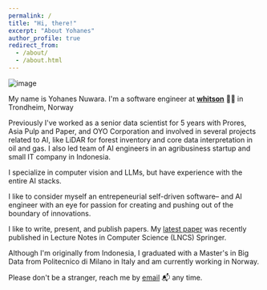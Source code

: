 ```yaml
---
permalink: /
title: "Hi, there!"
excerpt: "About Yohanes"
author_profile: true
redirect_from: 
  - /about/
  - /about.html
---
```


![image](https://github.com/yohanesnuwara/starting-computer-vision/assets/51282928/a44204e7-3df2-4424-a241-3a9e58a79a6f)

My name is Yohanes Nuwara. I'm a software engineer at [**whitson**](https://whitson.com/) 👨‍💻 in Trondheim, Norway

Previously I've worked as a senior data scientist for 5 years with Prores, Asia Pulp and Paper, and OYO Corporation and involved in several projects related to AI, like LiDAR for forest inventory and core data interpretation in oil and gas. I also led team of AI engineers in an agribusiness startup and small IT company in Indonesia. 

I specialize in computer vision and LLMs, but have experience with the entire AI stacks.

I like to consider myself an entrepeneurial self-driven software– and AI engineer with an eye for passion for creating and pushing out of the boundary of innovations.

I like to write, present, and publish papers. My [latest paper](https://link.springer.com/chapter/10.1007/978-3-031-80507-3_15) was recently published in Lecture Notes in Computer Science (LNCS) Springer.

Although I'm originally from Indonesia, I graduated with a Master's in Big Data from Politecnico di Milano in Italy and am currently working in Norway.

Please don't be a stranger, reach me by [email](ign.nuwara97@gmail.com) 📬 any time.

<!--

I am working as a senior data scientist in PRORES AS, in the beautiful city of Trondheim, Norway. I have a Bachelor's in Geophysical Engineering (2019) and a Master's in Business Analytics and Big Data from Politecnico di Milano (2024). I have been working for 5 years in different industries of oil and gas, forestry, and pulp and paper manufacturing. 

**2024-**      : Senior data scientist (PRORES AS, formerly Weatherford Petroleum Consultants AS)

**2022-2023**  : Expert data scientist (Asia Pulp and Paper Sinarmas)

**2020-2022**  : Geophysical engineer (OYO Corporation & Research Institute for Technology of the Earth)

## Consulting and projects

As a side job, I have my own consulting small business but have several exciting projects. I am a currently tech advisor at Berjaya Inovasi Global, an IT software enterprise, and was the Chief AI at Agrari, an agribusiness startup, both based in Indonesia. 

## Research interests

I had several publications in distinguished journals and conferences. My latest paper on "Improving Object Detection Model on Low-Quality Images using Histogram Matching and Model Stacking" was recently published in Lecture Notes in Computer Science (LNCS) Springer in January 2025. I also collaborated with 2 professors from Curtin University in Malaysia where we wrote several papers, such as this published in IEEE Journal and another one. 

I am a data scientist and an engineer. I am doing independent consultant related to machine learning and computer vision while pursuing my M.Sc in Business Analytics and Big Data at Politecnico di Milano in Milan, Italy. I was an experienced professional with 2 years of experience working as an Expert Data Scientist (Computer Vision) at Asia Pulp and Paper in Jakarta, Indonesia, one of the largest pulp and paper manufacturing companies in the world. 

<div style="display: flex; justify-content: center;">
  <a href="URL1"><img src="https://github.com/yohanesnuwara/volve-machine-learning/assets/51282928/16d0db5f-de63-4b96-8612-ae9e35ba3529" alt="Image 1" style="width: 300px; margin-right: 10px;"></a>
  <a href="URL2"><img src="https://github.com/yohanesnuwara/volve-machine-learning/assets/51282928/12740baa-1f74-4b5c-b5b2-ccf29b202499" alt="Image 2" style="width: 300px;"></a>
</div>

<div style="display: flex; justify-content: center;">
  <a href="URL1"><img src="https://github.com/yohanesnuwara/volve-machine-learning/assets/51282928/a2e7201d-05d6-4672-afe9-b41ca9a30adc" alt="Image 1" style="width: 300px; margin-right: 10px;"></a>
  <a href="URL2"><img src="https://github.com/yohanesnuwara/volve-machine-learning/assets/51282928/f15515dc-1eb3-4aa1-ae14-6239e95b9e6e" alt="Image 2" style="width: 300px;"></a>
</div>

I developed computer vision models for tree counting and LiDAR mostly in Python and open-source Geographic Information System (GIS) tools such as QGIS. I have experience in operating with large databases in SQL and as a Project Manager, I led a team that developed dashboards for Health, Safety, and Environment (HSE) and waste management using PowerBI for top management in my company.

Outside, I am passionate about tech consulting. I have worked with at least 2 start-up enterprises in the development of computer vision models for orange fruit counting and oil palm fresh fruit bunch counting. I am passionate about education. I delivered industrial capstone training for students with Orbit Future Academy and taught at Marietta College in Ohio. With my passion for research, I have written at least 3 papers in IEEE journal and international conferences. 

# Hello

I currently join Asia Pulp and Paper as Expert Data Scientist in computer vision for precision forestry projects. I previously joined [OYO Corporation](https://www.oyo.co.jp/english/) and [Research Institute of Innovative Technology for the Earth](https://www.rite.or.jp/en/) in Japan as a research geophysicist in Distributed Acoustic Sensing ([DAS](https://yohanesnuwara.github.io/portfolio/portfolio-1/)) array for seismic monitoring in Chiba, Japan. 

Recently, I've been teaching many [Python Data Science courses](https://yohanesnuwara.github.io/teaching/) to >1,000 students and professionals in the E&P domain since 2020. These courses were taught in collaboration with Marietta College (Ohio, US) and SPE chapters in Nigeria, Malaysia, UAE, and Indonesia. I have been working on open-source [data science and machine learning works](https://yohanesnuwara.github.io/year-archive/) for petroleum geoscience and engineering domains, and delivering [data talks](https://yohanesnuwara.github.io/talks/).

In the past, I had been working for [Gundih CCS Pilot Project](https://yohanesnuwara.github.io/portfolio/portfolio-2/) on rock physics analysis, time-lapse seismic with NORSAR, and geomechanical modeling for CCS monitoring. This project is coordinated by [ITB]() in partnership with SKK Migas, Pertamina EP, and ADB. I had the opportunity to extend this project when working with a team of researchers in Fukada Geological Institute in Tokyo. I had [conference proceedings](https://yohanesnuwara.github.io/publications/) on CCS in 2 international conferences. 

I led a team of 4 students to participate in the [Minus CO2 Challenge](https://yohanesnuwara.github.io/portfolio/portfolio-3/) organized by Equinor ASA and EAGE in London where we worked on seismic interpretation for a zero-net CO2 emission Plan of Development (PoD) in Norne Field, North Sea. Our team successfully achieved as 9 Global Best Team. 

I graduated with a B.Eng. in Geophysical Engineering from Bandung Institute of Technology (ITB) in 2019. When in college, I was honored to receive 2 prestigious campus awards for outstanding students consecutively in 2018 and 2019, and also awarded as the Most Outstanding Student in my geophysics department in ITB. I interned in Pertamina EP where I worked on [seismic fault interpretation](https://yohanesnuwara.github.io/portfolio/portfolio-4/) for an EOR waterflooding project in Jirak Field, South Sumatra. 


This is the front page of a website that is powered by the [academicpages template](https://github.com/academicpages/academicpages.github.io) and hosted on GitHub pages. [GitHub pages](https://pages.github.com) is a free service in which websites are built and hosted from code and data stored in a GitHub repository, automatically updating when a new commit is made to the respository. This template was forked from the [Minimal Mistakes Jekyll Theme](https://mmistakes.github.io/minimal-mistakes/) created by Michael Rose, and then extended to support the kinds of content that academics have: publications, talks, teaching, a portfolio, blog posts, and a dynamically-generated CV. You can fork [this repository](https://github.com/academicpages/academicpages.github.io) right now, modify the configuration and markdown files, add your own PDFs and other content, and have your own site for free, with no ads! An older version of this template powers my own personal website at [stuartgeiger.com](http://stuartgeiger.com), which uses [this Github repository](https://github.com/staeiou/staeiou.github.io).

A data-driven personal website
======
Like many other Jekyll-based GitHub Pages templates, academicpages makes you separate the website's content from its form. The content & metadata of your website are in structured markdown files, while various other files constitute the theme, specifying how to transform that content & metadata into HTML pages. You keep these various markdown (.md), YAML (.yml), HTML, and CSS files in a public GitHub repository. Each time you commit and push an update to the repository, the [GitHub pages](https://pages.github.com/) service creates static HTML pages based on these files, which are hosted on GitHub's servers free of charge.

Many of the features of dynamic content management systems (like Wordpress) can be achieved in this fashion, using a fraction of the computational resources and with far less vulnerability to hacking and DDoSing. You can also modify the theme to your heart's content without touching the content of your site. If you get to a point where you've broken something in Jekyll/HTML/CSS beyond repair, your markdown files describing your talks, publications, etc. are safe. You can rollback the changes or even delete the repository and start over -- just be sure to save the markdown files! Finally, you can also write scripts that process the structured data on the site, such as [this one](https://github.com/academicpages/academicpages.github.io/blob/master/talkmap.ipynb) that analyzes metadata in pages about talks to display [a map of every location you've given a talk](https://academicpages.github.io/talkmap.html).

Getting started
======
1. Register a GitHub account if you don't have one and confirm your e-mail (required!)
1. Fork [this repository](https://github.com/academicpages/academicpages.github.io) by clicking the "fork" button in the top right. 
1. Go to the repository's settings (rightmost item in the tabs that start with "Code", should be below "Unwatch"). Rename the repository "[your GitHub username].github.io", which will also be your website's URL.
1. Set site-wide configuration and create content & metadata (see below -- also see [this set of diffs](http://archive.is/3TPas) showing what files were changed to set up [an example site](https://getorg-testacct.github.io) for a user with the username "getorg-testacct")
1. Upload any files (like PDFs, .zip files, etc.) to the files/ directory. They will appear at https://[your GitHub username].github.io/files/example.pdf.  
1. Check status by going to the repository settings, in the "GitHub pages" section

Site-wide configuration
------
The main configuration file for the site is in the base directory in [_config.yml](https://github.com/academicpages/academicpages.github.io/blob/master/_config.yml), which defines the content in the sidebars and other site-wide features. You will need to replace the default variables with ones about yourself and your site's github repository. The configuration file for the top menu is in [_data/navigation.yml](https://github.com/academicpages/academicpages.github.io/blob/master/_data/navigation.yml). For example, if you don't have a portfolio or blog posts, you can remove those items from that navigation.yml file to remove them from the header. 

Create content & metadata
------
For site content, there is one markdown file for each type of content, which are stored in directories like _publications, _talks, _posts, _teaching, or _pages. For example, each talk is a markdown file in the [_talks directory](https://github.com/academicpages/academicpages.github.io/tree/master/_talks). At the top of each markdown file is structured data in YAML about the talk, which the theme will parse to do lots of cool stuff. The same structured data about a talk is used to generate the list of talks on the [Talks page](https://academicpages.github.io/talks), each [individual page](https://academicpages.github.io/talks/2012-03-01-talk-1) for specific talks, the talks section for the [CV page](https://academicpages.github.io/cv), and the [map of places you've given a talk](https://academicpages.github.io/talkmap.html) (if you run this [python file](https://github.com/academicpages/academicpages.github.io/blob/master/talkmap.py) or [Jupyter notebook](https://github.com/academicpages/academicpages.github.io/blob/master/talkmap.ipynb), which creates the HTML for the map based on the contents of the _talks directory).

**Markdown generator**

I have also created [a set of Jupyter notebooks](https://github.com/academicpages/academicpages.github.io/tree/master/markdown_generator
) that converts a CSV containing structured data about talks or presentations into individual markdown files that will be properly formatted for the academicpages template. The sample CSVs in that directory are the ones I used to create my own personal website at stuartgeiger.com. My usual workflow is that I keep a spreadsheet of my publications and talks, then run the code in these notebooks to generate the markdown files, then commit and push them to the GitHub repository.

How to edit your site's GitHub repository
------
Many people use a git client to create files on their local computer and then push them to GitHub's servers. If you are not familiar with git, you can directly edit these configuration and markdown files directly in the github.com interface. Navigate to a file (like [this one](https://github.com/academicpages/academicpages.github.io/blob/master/_talks/2012-03-01-talk-1.md) and click the pencil icon in the top right of the content preview (to the right of the "Raw | Blame | History" buttons). You can delete a file by clicking the trashcan icon to the right of the pencil icon. You can also create new files or upload files by navigating to a directory and clicking the "Create new file" or "Upload files" buttons. 

Example: editing a markdown file for a talk
![Editing a markdown file for a talk](/images/editing-talk.png)

For more info
------
More info about configuring academicpages can be found in [the guide](https://academicpages.github.io/markdown/). The [guides for the Minimal Mistakes theme](https://mmistakes.github.io/minimal-mistakes/docs/configuration/) (which this theme was forked from) might also be helpful.
-->
